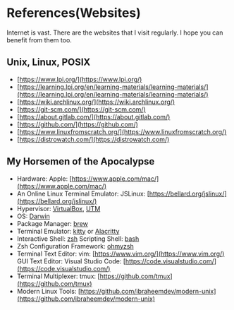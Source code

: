 # References(Websites)

Internet is vast. There are the websites that I visit regularly. I hope you can benefit from them too. 

## Unix, Linux, POSIX

- [https://www.lpi.org/](https://www.lpi.org/)
- [https://learning.lpi.org/en/learning-materials/learning-materials/](https://learning.lpi.org/en/learning-materials/learning-materials/)
- [https://wiki.archlinux.org/](https://wiki.archlinux.org/)
- [https://git-scm.com/](https://git-scm.com/)
- [https://about.gitlab.com/](https://about.gitlab.com/)
- [https://github.com/](https://github.com/)
- [https://www.linuxfromscratch.org/](https://www.linuxfromscratch.org/)
- [https://distrowatch.com/](https://distrowatch.com/)

## My Horsemen of the Apocalypse
- Hardware: Apple: [https://www.apple.com/mac/](https://www.apple.com/mac/)
- An Online Linux Terminal Emulator: JSLinux:  [https://bellard.org/jslinux/](https://bellard.org/jslinux/) 
- Hypervisor: [VirtualBox](https://www.virtualbox.org/), [UTM](https://mac.getutm.app/)
- OS: [Darwin](https://github.com/apple/darwin-xnu)
- Package Manager: [brew](https://brew.sh/)
- Terminal Emulator: [kitty](https://sw.kovidgoyal.net/kitty/) or [Alacritty](https://alacritty.org/)
- Interactive Shell: [zsh](https://www.zsh.org/) Scripting Shell: [bash](https://www.gnu.org/software/bash/)
- Zsh Configuration Framework: [ohmyzsh](https://ohmyz.sh/)
- Terminal Text Editor: vim: [https://www.vim.org/](https://www.vim.org/) GUI Text Editor: Visual Studio Code: [https://code.visualstudio.com/](https://code.visualstudio.com/)
- Terminal Multiplexer: tmux: [https://github.com/tmux](https://github.com/tmux)
- Modern Linux Tools: [https://github.com/ibraheemdev/modern-unix](https://github.com/ibraheemdev/modern-unix)
